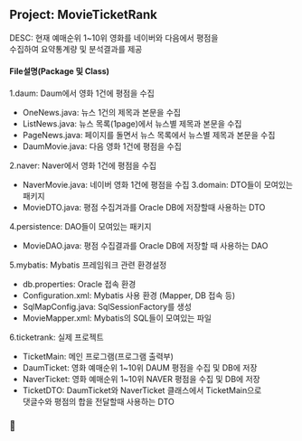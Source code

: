 ## Project: MovieTicketRank
DESC: 현재 예매순위 1~10위 영화를 네이버와 다음에서 평점을  
수집하여 요약통계량 및 분석결과를 제공

#### File설명(Package 및 Class)
1.daum: Daum에서 영화 1건에 평점을 수집
 + OneNews.java: 뉴스 1건의 제목과 본문을 수집
 + ListNews.java: 뉴스 목록(1page)에서 뉴스별 제목과 본문을 수집
 + PageNews.java: 페이지를 돌면서 뉴스 목록에서 뉴스별 제목과 본문을 수집
 + DaumMovie.java:  다음 영화 1건에 평점을 수집
 
 2.naver: Naver에서 영화 1건에 평점을 수집  
   + NaverMovie.java: 네이버 영화 1건에 평점을 수집
3.domain: DTO들이 모여있는 패키지
   + MovieDTO.java: 평점 수집겨과를 Oracle DB에 저장할때 사용하는 DTO
   
4.persistence: DAO들이 모여있는 패키지
   + MovieDAO.java: 평점 수집결과를 Oracle DB에 저장할 때 사용하는 DAO
   
5.mybatis: Mybatis 프레임워크 관련 환경설정
  + db.properties: Oracle 접속 환경
  + Configuration.xml: Mybatis 사용 환경 (Mapper, DB 접속 등)
  + SqlMapConfig.java: SqlSessionFactory를 생성
  + MovieMapper.xml: Mybatis의 SQL들이 모여있는 파일  
  
6.ticketrank: 실제 프로젝트
  + TicketMain: 메인 프로그램(프로그램 출력부)
  + DaumTicket: 영화 예매순위 1~10위 DAUM 평점을 수집 및 DB에 저장
  + NaverTicket: 영화 예매순위 1~10위 NAVER 평점을 수집 및 DB에 저장
  + TicketDTO: DaumTicket와 NaverTicket 클래스에서 TicketMain으로  
댓글수와 평점의 합을 전달할때 사용하는 DTO  

### :star2:
